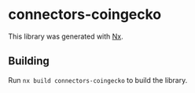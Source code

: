 # connectors-coingecko

This library was generated with [Nx](https://nx.dev).

## Building

Run `nx build connectors-coingecko` to build the library.
